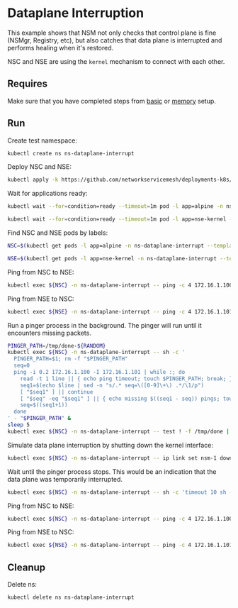 # Dataplane Interruption

This example shows that NSM not only checks that control plane is fine (NSMgr, Registry, etc), but also catches that data plane is interrupted and performs healing when it's restored.

NSC and NSE are using the `kernel` mechanism to connect with each other.

## Requires

Make sure that you have completed steps from [basic](../../basic) or [memory](../../memory) setup.

## Run

Create test namespace:
```bash
kubectl create ns ns-dataplane-interrupt
```

Deploy NSC and NSE:
```bash
kubectl apply -k https://github.com/networkservicemesh/deployments-k8s/examples/heal/dataplane-interrupt?ref=3f168ecf9ea50a51da8f6b01eef162d05a7e254b
```

Wait for applications ready:
```bash
kubectl wait --for=condition=ready --timeout=1m pod -l app=alpine -n ns-dataplane-interrupt
```
```bash
kubectl wait --for=condition=ready --timeout=1m pod -l app=nse-kernel -n ns-dataplane-interrupt
```

Find NSC and NSE pods by labels:
```bash
NSC=$(kubectl get pods -l app=alpine -n ns-dataplane-interrupt --template '{{range .items}}{{.metadata.name}}{{"\n"}}{{end}}')
```
```bash
NSE=$(kubectl get pods -l app=nse-kernel -n ns-dataplane-interrupt --template '{{range .items}}{{.metadata.name}}{{"\n"}}{{end}}')
```

Ping from NSC to NSE:
```bash
kubectl exec ${NSC} -n ns-dataplane-interrupt -- ping -c 4 172.16.1.100 -I 172.16.1.101
```

Ping from NSE to NSC:
```bash
kubectl exec ${NSE} -n ns-dataplane-interrupt -- ping -c 4 172.16.1.101 -I 172.16.1.100
```

Run a pinger process in the background. The pinger will run until it encounters missing packets.
```bash
PINGER_PATH=/tmp/done-${RANDOM}
kubectl exec ${NSC} -n ns-dataplane-interrupt -- sh -c '
  PINGER_PATH=$1; rm -f "$PINGER_PATH"
  seq=0
  ping -i 0.2 172.16.1.100 -I 172.16.1.101 | while :; do
    read -t 1 line || { echo ping timeout; touch $PINGER_PATH; break; }
    seq1=$(echo $line | sed -n "s/.* seq=\([0-9]\+\) .*/\1/p")
    [ "$seq1" ] || continue
    [ "$seq" -eq "$seq1" ] || { echo missing $((seq1 - seq)) pings; touch $PINGER_PATH; break; }
    seq=$((seq1+1))
  done
' - "$PINGER_PATH" &
sleep 5
kubectl exec ${NSC} -n ns-dataplane-interrupt -- test ! -f /tmp/done || { echo pinger is done; false; }
```

Simulate data plane interruption by shutting down the kernel interface:
```bash
kubectl exec ${NSC} -n ns-dataplane-interrupt -- ip link set nsm-1 down
```

Wait until the pinger process stops. This would be an indication that the data plane was temporarily interrupted.
```bash
kubectl exec ${NSC} -n ns-dataplane-interrupt -- sh -c 'timeout 10 sh -c "while ! [ -f \"$1\" ];do sleep 1; done"' - "$PINGER_PATH"
```

Ping from NSC to NSE:
```bash
kubectl exec ${NSC} -n ns-dataplane-interrupt -- ping -c 4 172.16.1.100 -I 172.16.1.101
```

Ping from NSE to NSC:
```bash
kubectl exec ${NSE} -n ns-dataplane-interrupt -- ping -c 4 172.16.1.101 -I 172.16.1.100
```

## Cleanup

Delete ns:
```bash
kubectl delete ns ns-dataplane-interrupt
```
